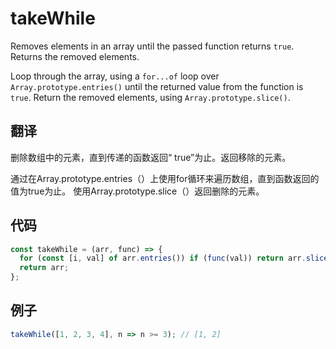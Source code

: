 # takeWhile

Removes elements in an array until the passed function returns `true`. Returns the removed elements.

Loop through the array, using a `for...of` loop over `Array.prototype.entries()` until the returned value from the function is `true`.
Return the removed elements, using `Array.prototype.slice()`.

## 翻译

删除数组中的元素，直到传递的函数返回“ true”为止。返回移除的元素。

通过在Array.prototype.entries（）上使用for循环来遍历数组，直到函数返回的值为true为止。
使用Array.prototype.slice（）返回删除的元素。

## 代码

```js
const takeWhile = (arr, func) => {
  for (const [i, val] of arr.entries()) if (func(val)) return arr.slice(0, i);
  return arr;
};
```

## 例子

```js
takeWhile([1, 2, 3, 4], n => n >= 3); // [1, 2]
```
